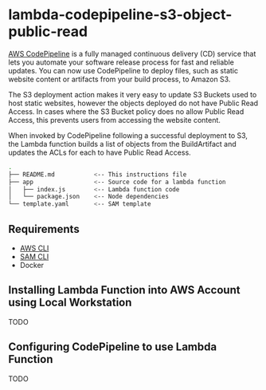 # lambda-codepipeline-s3-object-public-read

[AWS CodePipeline](https://aws.amazon.com/codepipeline/) is a fully managed continuous delivery (CD) service that lets you automate your software release process for fast and reliable updates. You can now use CodePipeline to deploy files, such as static website content or artifacts from your build process, to Amazon S3.

The S3 deployment action makes it very easy to update S3 Buckets used to host static websites, however the objects deployed do not have Public Read Access.  In cases where the S3 Bucket policy does no allow Public Read Access, this prevents users from accessing the website content.

When invoked by CodePipeline following a successful deployment to S3, the Lambda function builds a list of objects from the BuildArtifact and updates the ACLs for each to have Public Read Access.

```bash
.
├── README.md           <-- This instructions file
├── app                 <-- Source code for a lambda function
│   ├── index.js        <-- Lambda function code
│   └── package.json    <-- Node dependencies
└── template.yaml       <-- SAM template
```

## Requirements

* [AWS CLI](https://aws.amazon.com/cli/)
* [SAM CLI](https://docs.aws.amazon.com/serverless-application-model/latest/developerguide/serverless-sam-cli-install.html)
* Docker

## Installing Lambda Function into AWS Account using Local Workstation

TODO

## Configuring CodePipeline to use Lambda Function

TODO